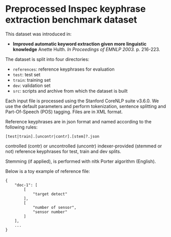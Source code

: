 # Preprocessed Inspec keyphrase extraction benchmark dataset

This dataset was introduced in:

 - **Improved automatic keyword extraction given more linguistic knowledge**
   Anette Hulth.
   *In Proceedings of EMNLP 2003.*
   p. 216-223.

The dataset is split into four directories:

  * `references`: reference keyphrases for evaluation
  * `test`: test set
  * `train`: training set
  * `dev`: validation set
  * `src`: scripts and archive from which the dataset is built

Each input file is processed using the Stanford CoreNLP suite v3.6.0.
We use the default parameters and perform tokenization, sentence splitting and
Part-Of-Speech (POS) tagging. Files are in XML format.

Reference keyphrases are in json format and named according to the following
rules:

    [test|train].[uncontr|contr].[stem]?.json

controlled (contr) or uncontrolled (uncontr) indexer-provided (stemmed or not) 
reference keyphrases for test, train and dev splits.

Stemming (if applied), is performed with nltk Porter algorithm (English).

Below is a toy example of reference file:

    {
        "doc-1": [
            [
                "target detect"
            ],
            [
                "number of sensor",
                "sensor number"
            ]
        ],
        ...
    }